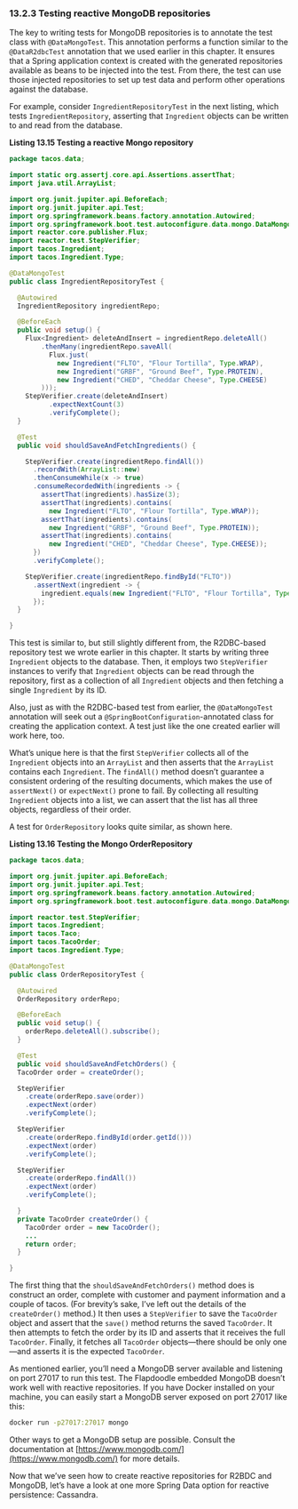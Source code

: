### 13.2.3 Testing reactive MongoDB repositories

The key to writing tests for MongoDB repositories is to annotate the test class with `@DataMongoTest`. This annotation performs a function similar to the `@DataR2dbcTest` annotation that we used earlier in this chapter. It ensures that a Spring application context is created with the generated repositories available as beans to be injected into the test. From there, the test can use those injected repositories to set up test data and perform other operations against the database.

For example, consider `IngredientRepositoryTest` in the next listing, which tests `IngredientRepository`, asserting that `Ingredient` objects can be written to and read from the database.

**Listing 13.15 Testing a reactive Mongo repository**

```java
package tacos.data;

import static org.assertj.core.api.Assertions.assertThat;
import java.util.ArrayList;

import org.junit.jupiter.api.BeforeEach;
import org.junit.jupiter.api.Test;
import org.springframework.beans.factory.annotation.Autowired;
import org.springframework.boot.test.autoconfigure.data.mongo.DataMongoTest;
import reactor.core.publisher.Flux;
import reactor.test.StepVerifier;
import tacos.Ingredient;
import tacos.Ingredient.Type;

@DataMongoTest
public class IngredientRepositoryTest {

  @Autowired
  IngredientRepository ingredientRepo;

  @BeforeEach
  public void setup() {
    Flux<Ingredient> deleteAndInsert = ingredientRepo.deleteAll()
        .thenMany(ingredientRepo.saveAll(
          Flux.just(
            new Ingredient("FLTO", "Flour Tortilla", Type.WRAP),
            new Ingredient("GRBF", "Ground Beef", Type.PROTEIN),
            new Ingredient("CHED", "Cheddar Cheese", Type.CHEESE)
        )));
    StepVerifier.create(deleteAndInsert)
          .expectNextCount(3)
          .verifyComplete();
  }

  @Test
  public void shouldSaveAndFetchIngredients() {

    StepVerifier.create(ingredientRepo.findAll())
      .recordWith(ArrayList::new)
      .thenConsumeWhile(x -> true)
      .consumeRecordedWith(ingredients -> {
        assertThat(ingredients).hasSize(3);
        assertThat(ingredients).contains(
          new Ingredient("FLTO", "Flour Tortilla", Type.WRAP));
        assertThat(ingredients).contains(
          new Ingredient("GRBF", "Ground Beef", Type.PROTEIN));
        assertThat(ingredients).contains(
          new Ingredient("CHED", "Cheddar Cheese", Type.CHEESE));
      })
      .verifyComplete();

    StepVerifier.create(ingredientRepo.findById("FLTO"))
      .assertNext(ingredient -> {
        ingredient.equals(new Ingredient("FLTO", "Flour Tortilla", Type.WRAP));
      });
  }

}

```

This test is similar to, but still slightly different from, the R2DBC-based repository test we wrote earlier in this chapter. It starts by writing three `Ingredient` objects to the database. Then, it employs two `StepVerifier` instances to verify that `Ingredient` objects can be read through the repository, first as a collection of all `Ingredient` objects and then fetching a single `Ingredient` by its ID.

Also, just as with the R2DBC-based test from earlier, the `@DataMongoTest` annotation will seek out a `@SpringBootConfiguration`-annotated class for creating the application context. A test just like the one created earlier will work here, too.

What’s unique here is that the first `StepVerifier` collects all of the `Ingredient` objects into an `ArrayList` and then asserts that the `ArrayList` contains each `Ingredient`. The `findAll()` method doesn’t guarantee a consistent ordering of the resulting documents, which makes the use of `assertNext()` or `expectNext()` prone to fail. By collecting all resulting `Ingredient` objects into a list, we can assert that the list has all three objects, regardless of their order.

A test for `OrderRepository` looks quite similar, as shown here.

**Listing 13.16 Testing the Mongo OrderRepository**

```java
package tacos.data;

import org.junit.jupiter.api.BeforeEach;
import org.junit.jupiter.api.Test;
import org.springframework.beans.factory.annotation.Autowired;
import org.springframework.boot.test.autoconfigure.data.mongo.DataMongoTest;

import reactor.test.StepVerifier;
import tacos.Ingredient;
import tacos.Taco;
import tacos.TacoOrder;
import tacos.Ingredient.Type;

@DataMongoTest
public class OrderRepositoryTest {

  @Autowired
  OrderRepository orderRepo;

  @BeforeEach
  public void setup() {
    orderRepo.deleteAll().subscribe();
  }

  @Test
  public void shouldSaveAndFetchOrders() {
  TacoOrder order = createOrder();

  StepVerifier
    .create(orderRepo.save(order))
    .expectNext(order)
    .verifyComplete();

  StepVerifier
    .create(orderRepo.findById(order.getId()))
    .expectNext(order)
    .verifyComplete();

  StepVerifier
    .create(orderRepo.findAll())
    .expectNext(order)
    .verifyComplete();

  }
  private TacoOrder createOrder() {
    TacoOrder order = new TacoOrder();
    ...
    return order;
  }

}
```

The first thing that the `shouldSaveAndFetchOrders()` method does is construct an order, complete with customer and payment information and a couple of tacos. (For brevity’s sake, I’ve left out the details of the `createOrder()` method.) It then uses a `StepVerifier` to save the `TacoOrder` object and assert that the `save()` method returns the saved `TacoOrder`. It then attempts to fetch the order by its ID and asserts that it receives the full `TacoOrder`. Finally, it fetches all `TacoOrder` objects—there should be only one—and asserts it is the expected `TacoOrder`.

As mentioned earlier, you’ll need a MongoDB server available and listening on port 27017 to run this test. The Flapdoodle embedded MongoDB doesn’t work well with reactive repositories. If you have Docker installed on your machine, you can easily start a MongoDB server exposed on port 27017 like this:

```bash
docker run -p27017:27017 mongo
```

Other ways to get a MongoDB setup are possible. Consult the documentation at [https://www.mongodb.com/](https://www.mongodb.com/) for more details.

Now that we’ve seen how to create reactive repositories for R2BDC and MongoDB, let’s have a look at one more Spring Data option for reactive persistence: Cassandra.
